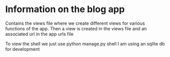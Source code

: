 # Information on the blog app

Contains the views file where we create different views for various functions of the app.
Then a view is created in the views file and an associated url in the app urls file

To view the shell we just use python manage.py shell
I am using an sqlite db for development
